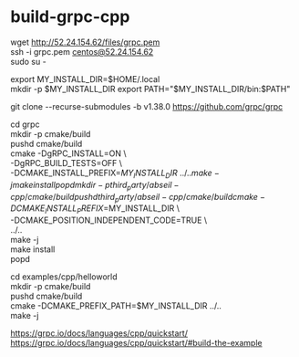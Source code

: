 # build-grpc-cpp

wget http://52.24.154.62/files/grpc.pem    
ssh -i grpc.pem centos@52.24.154.62    
sudo su -    
    
export MY_INSTALL_DIR=$HOME/.local    
mkdir -p $MY_INSTALL_DIR    
export PATH="$MY_INSTALL_DIR/bin:$PATH"    
    
git clone --recurse-submodules -b v1.38.0 https://github.com/grpc/grpc    
    
cd grpc    
mkdir -p cmake/build    
pushd cmake/build    
cmake -DgRPC_INSTALL=ON \    
      -DgRPC_BUILD_TESTS=OFF \    
      -DCMAKE_INSTALL_PREFIX=$MY_INSTALL_DIR \    
      ../..    
make -j    
make install    
popd    
mkdir -p third_party/abseil-cpp/cmake/build    
pushd third_party/abseil-cpp/cmake/build    
cmake -DCMAKE_INSTALL_PREFIX=$MY_INSTALL_DIR \    
      -DCMAKE_POSITION_INDEPENDENT_CODE=TRUE \    
      ../..    
make -j    
make install    
popd    
    
cd examples/cpp/helloworld    
mkdir -p cmake/build    
pushd cmake/build    
cmake -DCMAKE_PREFIX_PATH=$MY_INSTALL_DIR ../..    
make -j    
    
https://grpc.io/docs/languages/cpp/quickstart/    
https://grpc.io/docs/languages/cpp/quickstart/#build-the-example    
